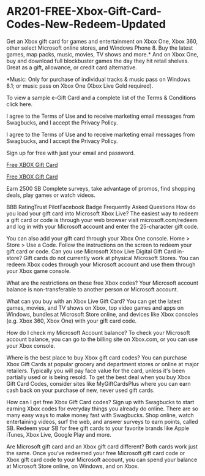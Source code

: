 # AR201-FREE-Xbox-Gift-Card-Codes-New-Redeem-Updated
Get an Xbox gift card for games and entertainment on Xbox One, Xbox 360, other select Microsoft online stores, and Windows Phone 8. Buy the latest games, map packs, music, movies, TV shows and more.* And on Xbox One, buy and download full blockbuster games the day they hit retail shelves. Great as a gift, allowance, or credit card alternative.

*Music: Only for purchase of individual tracks & music pass on Windows 8.1; or music pass on Xbox One (Xbox Live Gold required).

To view a sample e-Gift Card and a complete list of the Terms & Conditions click here.

I agree to the Terms of Use and to receive marketing email messages from Swagbucks, and I accept the Privacy Policy.

I agree to the Terms of Use and to receive marketing email messages from Swagbucks, and I accept the Privacy Policy.

Sign up for free with just your email and password.

[Free XBOX Gift Card](https://offersfrog.com/xbox-gift-card)

[Free XBOX Gift Card](https://offersfrog.com/xbox-gift-card)

Earn 2500 SB
Complete surveys, take advantage of promos, find shopping deals, play games or watch videos.

BBB RatingTrust PilotFacebook Badge
Frequently Asked Questions
How do you load your gift card into Microsoft Xbox Live?
The easiest way to redeem a gift card or code is through your web browser visit microsoft.com/redeem and log in with your Microsoft account and enter the 25-character gift code.

You can also add your gift card through your Xbox One console. Home > Store > Use a Code. Follow the instructions on the screen to redeem your gift card or code.
Can you use Microsoft Xbox Live Digital Gift Card in-store?
Gift cards do not currently work at physical Microsoft Stores. You can redeem Xbox codes through your Microsoft account and use them through your Xbox game console.

What are the restrictions on these free Xbox codes?
Your Microsoft account balance is non-transferable to another person or Microsoft account.

What can you buy with an Xbox Live Gift Card?
You can get the latest games, movies, and TV shows on Xbox, top video games and apps on Windows, bundles at Microsoft Store online, and devices like Xbox consoles (e.g. Xbox 360, Xbox One) with your gift card code.


How do I check my Microsoft Account balance?
To check your Microsoft account balance, you can go to the billing site on Xbox.com, or you can use your Xbox console.


Where is the best place to buy Xbox gift card codes?
You can purchase Xbox Gift Cards at popular grocery and department stores or online at major retailers. Typically you will pay face value for the card, unless it's been partially used or is being resold. To get the best deal when you buy Xbox Gift Card Codes, consider sites like MyGiftCardsPlus where you can earn cash back on your purchase of new, never used gift cards.


How can I get free Xbox Gift Card codes?
Sign up with Swagbucks to start earning Xbox codes for everyday things you already do online. There are so many easy ways to make money fast with Swagbucks. Shop online, watch entertaining videos, surf the web, and answer surveys to earn points, called SB. Redeem your SB for free gift cards to your favorite brands like Apple iTunes, Xbox Live, Google Play and more.


Are Microsoft gift card and an Xbox gift card different?
Both cards work just the same. Once you’ve redeemed your free Microsoft gift card code or Xbox gift card code to your Microsoft account, you can spend your balance at Microsoft Store online, on Windows, and on Xbox.
